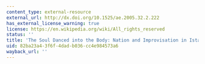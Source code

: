 ```yaml
---
content_type: external-resource
external_url: http://dx.doi.org/10.1525/ae.2005.32.2.222
has_external_license_warning: true
license: https://en.wikipedia.org/wiki/All_rights_reserved
status: ''
title: 'The Soul Danced into the Body: Nation and Improvisation in Istanbul'
uid: 82ba23a4-3f6f-4dad-b036-cc4e984573a6
wayback_url: ''
---
```

